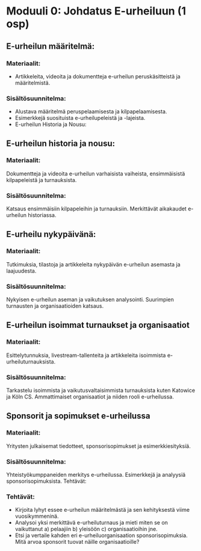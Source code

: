 # Moduuli 0: Johdatus E-urheiluun (1 osp)

## E-urheilun määritelmä:

### Materiaalit:

- Artikkeleita, videoita ja dokumentteja e-urheilun peruskäsitteistä ja määritelmistä.

### Sisältösuunnitelma:

- Alustava määritelmä peruspelaamisesta ja kilpapelaamisesta.
- Esimerkkejä suosituista e-urheilupeleistä ja -lajeista.
- E-urheilun Historia ja Nousu:

## E-urheilun historia ja nousu:

### Materiaalit:

Dokumentteja ja videoita e-urheilun varhaisista vaiheista, ensimmäisistä kilpapeleistä ja turnauksista.


### Sisältösuunnitelma:

Katsaus ensimmäisiin kilpapeleihin ja turnauksiin.
Merkittävät aikakaudet e-urheilun historiassa.

## E-urheilu nykypäivänä:

### Materiaalit:

Tutkimuksia, tilastoja ja artikkeleita nykypäivän e-urheilun asemasta ja laajuudesta.

### Sisältösuunnitelma:

Nykyisen e-urheilun aseman ja vaikutuksen analysointi.
Suurimpien turnausten ja organisaatioiden katsaus.


## E-urheilun isoimmat turnaukset ja organisaatiot

### Materiaalit:

Esittelytunnuksia, livestream-tallenteita ja artikkeleita isoimmista e-urheiluturnauksista.

### Sisältösuunnitelma:

Tarkastelu isoimmista ja vaikutusvaltaisimmista turnauksista kuten Katowice ja Köln CS.
Ammattimaiset organisaatiot ja niiden rooli e-urheilussa.

## Sponsorit ja sopimukset e-urheilussa

### Materiaalit:

Yritysten julkaisemat tiedotteet, sponsorisopimukset ja esimerkkiesityksiä.

### Sisältösuunnitelma:

Yhteistyökumppaneiden merkitys e-urheilussa.
Esimerkkejä ja analyysiä sponsorisopimuksista.
Tehtävät:

### Tehtävät:

- Kirjoita lyhyt essee e-urheilun määritelmästä ja sen kehityksestä viime vuosikymmeninä.
- Analysoi yksi merkittävä e-urheiluturnaus ja mieti miten se on vaikuttanut a) pelaajiin b) yleisöön c) organisaatioihin jne.
- Etsi ja vertaile kahden eri e-urheiluorganisaation sponsorisopimuksia. Mitä arvoa sponsorit tuovat näille organisaatioille?